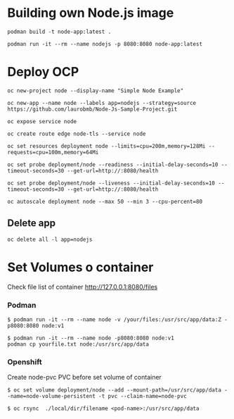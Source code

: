 # Building own Node.js image

	podman build -t node-app:latest .
	
	podman run -it --rm --name nodejs -p 8080:8080 node-app:latest

# Deploy OCP
	oc new-project node --display-name "Simple Node Example"	
	
	oc new-app --name node --labels app=nodejs --strategy=source https://github.com/laurobmb/Node-Js-Sample-Project.git
	
	oc expose service node
	
	oc create route edge node-tls --service node

    oc set resources deployment node --limits=cpu=200m,memory=128Mi --requests=cpu=100m,memory=64Mi
    
	oc set probe deployment/node --readiness --initial-delay-seconds=10 --timeout-seconds=30 --get-url=http://:8080/health
    
	oc set probe deployment/node --liveness --initial-delay-seconds=10 --timeout-seconds=30 --get-url=http://:8080/health
    
	oc autoscale deployment node --max 50 --min 3 --cpu-percent=80

## Delete app 
	oc delete all -l app=nodejs

# Set Volumes o container

Check file list of container http://127.0.0.1:8080/files

### Podman 
	$ podman run -it --rm --name node -v /your/files:/usr/src/app/data:Z -p8080:8080 node:v1 
	
	$ podman run -it --rm --name node -p8080:8080 node:v1 
	podman cp yourfile.txt node:/usr/src/app/data

### Openshift

Create node-pvc PVC before set volume of container

	$ oc set volume deployment/node --add --mount-path=/usr/src/app/data --name=node-volume-persistent -t pvc --claim-name=node-pvc

	$ oc rsync  ./local/dir/filename <pod-name>:/usr/src/app/data

